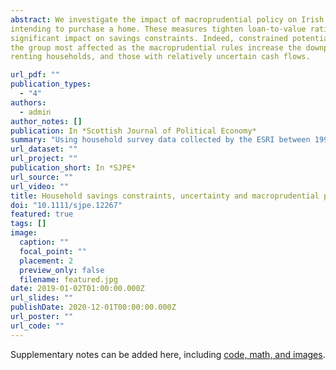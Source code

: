 ```yaml
---
abstract: We investigate the impact of macroprudential policy on Irish households' perception of savings adequacy, with a particular focus on households 
intending to purchase a home. These measures tighten loan‐to‐value ratios and raise the entry cost for home purchase. We find that the measures have had a 
significant impact on savings constraints. Indeed, constrained potential buyers, who are planning to purchase, but not presently saving to buy a home, are 
the group most affected as the macroprudential rules increase the downpayment size required. Heterogeneous effects across households indicate younger, private 
renting households, and those with relatively uncertain cash flows.

url_pdf: ""
publication_types:
  - "4"
authors:
  - admin
author_notes: []
publication: In *Scottish Journal of Political Economy*
summary: "Using household survey data collected by the ESRI between 1998 and 2018, we examine how subsequent macroprudential rules in lieu of the Great Recession affected perceptions among Irish households of elevated savings constraints."
url_dataset: ""
url_project: ""
publication_short: In *SJPE*
url_source: ""
url_video: ""
title: Household savings constraints, uncertainty and macroprudential policy
doi: "10.1111/sjpe.12267"
featured: true
tags: []
image:
  caption: ""
  focal_point: ""
  placement: 2
  preview_only: false
  filename: featured.jpg
date: 2019-01-02T01:00:00.000Z
url_slides: ""
publishDate: 2020-12-01T00:00:00.000Z
url_poster: ""
url_code: ""
---
```


Supplementary notes can be added here, including [code, math, and images](https://wowchemy.com/docs/writing-markdown-latex/).
